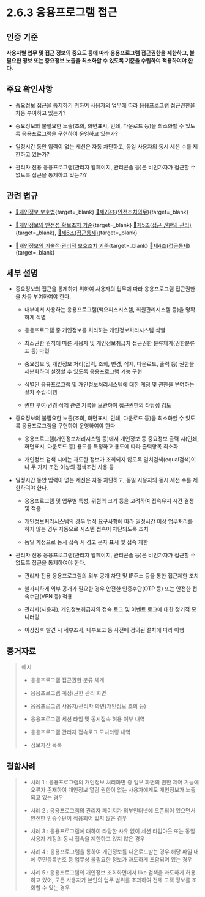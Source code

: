 # 2.6.3 응용프로그램 접근

## 인증 기준

**사용자별 업무 및 접근 정보의 중요도 등에 따라 응용프로그램 접근권한을 제한하고, 불필요한 정보 또는 중요정보 노출을 최소화할 수 있도록 기준을 수립하여 적용하여야 한다.**

## 주요 확인사항

- 중요정보 접근을 통제하기 위하여 사용자의 업무에 따라 응용프로그램 접근권한을 차등 부여하고 있는가?

- 중요정보의 불필요한 노출(조회, 화면표시, 인쇄, 다운로드 등)을 최소화할 수 있도록 응용프로그램을 구현하여 운영하고 있는가?

- 일정시간 동안 입력이 없는 세션은 자동 차단하고, 동일 사용자의 동시 세션 수를 제한하고 있는가?

- 관리자 전용 응용프로그램(관리자 웹페이지, 관리콘솔 등)은 비인가자가 접근할 수 없도록 접근을 통제하고 있는가?

## 관련 법규

- [🔗개인정보 보호법][개인정보 보호법 제29조]{target=_blank} [🔗제29조(안전조치의무)][개인정보 보호법 제29조 부분]{target=_blank}

- [🔗개인정보의 안전성 확보조치 기준][개인정보의 안전성 확보조치 기준 제5조]{target=_blank} [🔗제5조(접근 권한의 관리)][개인정보의 안전성 확보조치 기준 제5조]{target=_blank}, [🔗제6조(접근통제)][개인정보의 안전성 확보조치 기준 제6조]{target=_blank}

- [🔗개인정보의 기술적·관리적 보호조치 기준][개인정보의 기술적·관리적 보호조치 기준 제4조]{target=_blank} [🔗제4조(접근통제)][개인정보의 기술적·관리적 보호조치 기준 제4조]{target=_blank}

## 세부 설명

- 중요정보의 접근을 통제하기 위하여 사용자의 업무에 따라 응용프로그램 접근권한을 차등 부여하여야 한다.

    - 내부에서 사용하는 응용프로그램(백오피스시스템, 회원관리시스템 등)을 명확하게 식별

    - 응용프로그램 중 개인정보를 처리하는 개인정보처리시스템 식별

    - 최소권한 원칙에 따른 사용자 및 개인정보취급자 접근권한 분류체계(권한분류표 등) 마련

    - 중요정보 및 개인정보 처리(입력, 조회, 변경, 삭제, 다운로드, 출력 등) 권한을 세분화하여 설정할 수 있도록 응용프로그램 기능 구현

    - 식별된 응용프로그램 및 개인정보처리시스템에 대한 계정 및 권한을 부여하는 절차 수립·이행

    - 권한 부여·변경·삭제 관련 기록을 보관하여 접근권한의 타당성 검토

- 중요정보의 불필요한 노출(조회, 화면표시, 인쇄, 다운로드 등)을 최소화할 수 있도록 응용프로그램을 구현하여 운영하여야 한다

    - 응용프로그램(개인정보처리시스템 등)에서 개인정보 등 중요정보 출력 시(인쇄, 화면표시, 다운로드 등) 용도를 특정하고 용도에 따라 출력항목 최소화

    - 개인정보 검색 시에는 과도한 정보가 조회되지 않도록 일치검색(equal검색)이나 두 가지 조건 이상의 검색조건 사용 등

- 일정시간 동안 입력이 없는 세션은 자동 차단하고, 동일 사용자의 동시 세션 수를 제한하여야 한다.

    - 응용프로그램 및 업무별 특성, 위험의 크기 등을 고려하여 접속유지 시간 결정 및 적용

    - 개인정보처리시스템의 경우 법적 요구사항에 따라 일정시간 이상 업무처리를 하지 않는 경우 자동으로 시스템 접속이 차단되도록 조치

    - 동일 계정으로 동시 접속 시 경고 문자 표시 및 접속 제한

- 관리자 전용 응용프로그램(관리자 웹페이지, 관리콘솔 등)은 비인가자가 접근할 수 없도록 접근을 통제하여야 한다.

    - 관리자 전용 응용프로그램의 외부 공개 차단 및 IP주소 등을 통한 접근제한 조치

    - 불가피하게 외부 공개가 필요한 경우 안전한 인증수단(OTP 등) 또는 안전한 접속수단(VPN 등) 적용

    - 관리자(사용자), 개인정보취급자의 접속 로그 및 이벤트 로그에 대한 정기적 모니터링

    - 이상징후 발견 시 세부조사, 내부보고 등 사전에 정의된 절차에 따라 이행

## 증거자료

> 예시
>
> - 응용프로그램 접근권한 분류 체계
>
> - 응용프로그램 계정/권한 관리 화면
>
> - 응용프로그램 사용자/관리자 화면(개인정보 조회 등)
>
> - 응용프로그램 세션 타임 및 동시접속 허용 여부 내역
>
> - 응용프로그램 관리자 접속로그 모니터링 내역
>
> - 정보자산 목록

## 결함사례

> - 사례 1 : 응용프로그램의 개인정보 처리화면 중 일부 화면의 권한 제어 기능에 오류가 존재하여 개인정보 열람 권한이 없는 사용자에게도 개인정보가 노출되고 있는 경우
>
> - 사례 2 : 응용프로그램의 관리자 페이지가 외부인터넷에 오픈되어 있으면서 안전한 인증수단이 적용되어 있지 않은 경우
>
> - 사례 3 : 응용프로그램에 대하여 타당한 사유 없이 세션 타임아웃 또는 동일 사용자 계정의 동시 접속을 제한하고 있지 않은 경우
>
> - 사례 4 : 응용프로그램을 통하여 개인정보를 다운로드받는 경우 해당 파일 내에 주민등록번호 등 업무상 불필요한 정보가 과도하게 포함되어 있는 경우
>
> - 사례 5 : 응용프로그램의 개인정보 조회화면에서 like 검색을 과도하게 허용하고 있어, 모든 사용자가 본인의 업무 범위를 초과하여 전체 고객 정보를 조회할 수 있는 경우

[개인정보 보호법 제29조]: https://www.law.go.kr/법령/개인정보보호법/(20240315,19234,20230314)/제29조 "개인정보 보호법 제29조"
[개인정보 보호법 제29조 부분]: https://www.law.go.kr/법령/개인정보보호법/제29조 "개인정보 보호법 제29조 부분"

[개인정보의 안전성 확보조치 기준 제5조]: https://www.law.go.kr/행정규칙/(개인정보보호위원회)개인정보의안전성확보조치기준/(2021-2,20210915)/제5조 "개인정보의 안전성 확보조치 기준 제5조"

[개인정보의 안전성 확보조치 기준 제6조]: https://www.law.go.kr/행정규칙/(개인정보보호위원회)개인정보의안전성확보조치기준/(2021-2,20210915)/제6조 "개인정보의 안전성 확보조치 기준 제6조"

[개인정보의 기술적·관리적 보호조치 기준 제4조]: https://www.law.go.kr/행정규칙/(개인정보보호위원회)개인정보의기술적·관리적보호조치기준/(2021-3,20210915)/제4조 "개인정보의 기술적·관리적 보호조치 기준 제4조"
